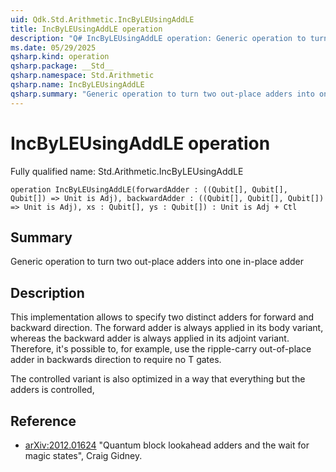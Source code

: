 ```yaml
---
uid: Qdk.Std.Arithmetic.IncByLEUsingAddLE
title: IncByLEUsingAddLE operation
description: "Q# IncByLEUsingAddLE operation: Generic operation to turn two out-place adders into one in-place adder"
ms.date: 05/29/2025
qsharp.kind: operation
qsharp.package: __Std__
qsharp.namespace: Std.Arithmetic
qsharp.name: IncByLEUsingAddLE
qsharp.summary: "Generic operation to turn two out-place adders into one in-place adder"
---
```


# IncByLEUsingAddLE operation

Fully qualified name: Std.Arithmetic.IncByLEUsingAddLE

```qsharp
operation IncByLEUsingAddLE(forwardAdder : ((Qubit[], Qubit[], Qubit[]) => Unit is Adj), backwardAdder : ((Qubit[], Qubit[], Qubit[]) => Unit is Adj), xs : Qubit[], ys : Qubit[]) : Unit is Adj + Ctl
```

## Summary
Generic operation to turn two out-place adders into one in-place adder

## Description
This implementation allows to specify two distinct adders for forward
and backward direction.  The forward adder is always applied in its
body variant, whereas the backward adder is always applied in its adjoint
variant.  Therefore, it's possible to, for example, use the ripple-carry
out-of-place adder in backwards direction to require no T gates.

The controlled variant is also optimized in a way that everything but
the adders is controlled,

## Reference
- [arXiv:2012.01624](https://arxiv.org/abs/2012.01624)
  "Quantum block lookahead adders and the wait for magic states",
  Craig Gidney.
